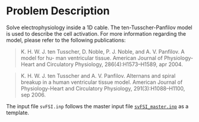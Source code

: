 
# **Problem Description**

Solve electrophysiology inside a 1D cable. The ten-Tusscher-Panfilov model is used to describe the cell activation. For more information regarding the model, please refer to the following publications:

> K. H. W. J. ten Tusscher, D. Noble, P. J. Noble, and A. V. Panfilov. A model for hu-
> man ventricular tissue. American Journal of Physiology-Heart and Circulatory Physiology,
> 286(4):H1573–H1589, apr 2004.

> K. H. W. J. ten Tusscher and A. V. Panfilov. Alternans and spiral breakup in a human
> ventricular tissue model. American Journal of Physiology-Heart and Circulatory Physiology,
> 291(3):H1088–H1100, sep 2006.

The input file `svFSI.inp` follows the master input file [`svFSI_master.inp`](./svFSI_master.inp) as a template.
